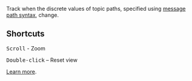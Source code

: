 Track when the discrete values of topic paths, specified using [message path syntax](#help:message-path-syntax), change.

## Shortcuts

<kbd>Scroll</kbd> - Zoom

<kbd>Double-click</kbd> – Reset view

[Learn more](https://foxglove.dev/docs/panels/state-transitions).
